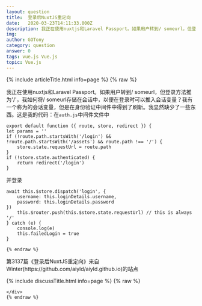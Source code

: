 ```yaml
---
layout: question
title:  登录后NuxtJS重定向
date:   2020-03-23T14:11:33.000Z
description: 我正在使用nuxtjs和Laravel Passport。如果用户转到/ someurl，但登录方法推为'/'，我如何将/ someurl存储在会话中，以...
img: 
author: GOTony
category: question
answer: 0
tags: vue.js Vue.js
topic: Vue.js
---
```

<div class="article-root">
  <div class="article">
    {% include articleTitle.html info=page %}
    {% raw %}
    <div class="article-content"><p><font style="vertical-align: inherit;"><font style="vertical-align: inherit;">我正在使用nuxtjs和Laravel Passport。</font><font style="vertical-align: inherit;">如果用户转到/ someurl，但登录方法推为'/'，我如何将/ someurl存储在会话中，以便在登录时可以推入会话变量？</font><font style="vertical-align: inherit;">我有一个称为的会话变量，但是在身份验证中间件中得到了刷新。</font><font style="vertical-align: inherit;">我显然缺少了一些东西。</font><font style="vertical-align: inherit;">这是我的代码：在</font></font><code>auth.js</code><font style="vertical-align: inherit;"><font style="vertical-align: inherit;">中间件文件中</font></font></p>

<pre><code>export default function ({ route, store, redirect }) {<font></font>
let params = ''<font></font>
if (!route.path.startsWith('/login') &amp;&amp; !route.path.startsWith('/assets') &amp;&amp; route.path !== '/') {<font></font>
    store.state.requestUrl = route.path<font></font>
}<font></font>
if (!store.state.authenticated) {<font></font>
    return redirect('/login')<font></font>
}<font></font>
</code></pre>

<p><font style="vertical-align: inherit;"><font style="vertical-align: inherit;">并登录</font></font></p>

<pre><code>await this.$store.dispatch('login', {<font></font>
    username: this.loginDetails.username,<font></font>
    password: this.loginDetails.password<font></font>
})<font></font>
    this.$router.push(this.$store.state.requestUrl) // this is always '/'<font></font>
} catch (e) {<font></font>
    console.log(e)<font></font>
    this.failedLogin = true<font></font>
}<font></font>
</code></pre></div>
    {% endraw %}
  </div>
  <p class="winter_mark">第3137篇《登录后NuxtJS重定向》来自Winter(https://github.com/aiyld/aiyld.github.io)的站点</p>
  <div class="discuss-wrapper">
    {% include discussTitle.html info=page %}
    {% raw %}
    <div class="discuss-list">
    
    </div>
    {% endraw %}
  </div>
<div>
